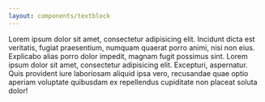 ```yaml
---
layout: components/textblock
---
```


Lorem ipsum dolor sit amet, consectetur adipisicing elit. Incidunt dicta est veritatis, fugiat praesentium, numquam quaerat porro animi, nisi non eius.
Explicabo alias porro dolor impedit, magnam fugit possimus sint. Lorem ipsum dolor sit amet, consectetur adipisicing elit. Excepturi, aspernatur. Quis provident
iure laboriosam aliquid ipsa vero, recusandae quae optio aperiam voluptate quibusdam ex repellendus cupiditate non placeat soluta dolor!
